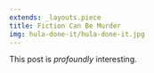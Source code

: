 ```yaml
---
extends: _layouts.piece
title: Fiction Can Be Murder
img: hula-done-it/hula-done-it.jpg
---
```


This post is *profoundly* interesting.

